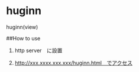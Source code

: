 # huginn
huginn(view)


##How to use
1. http server　に設置

2. http://xxx.xxxx.xxx.xxx/huginn.html　でアクセス



